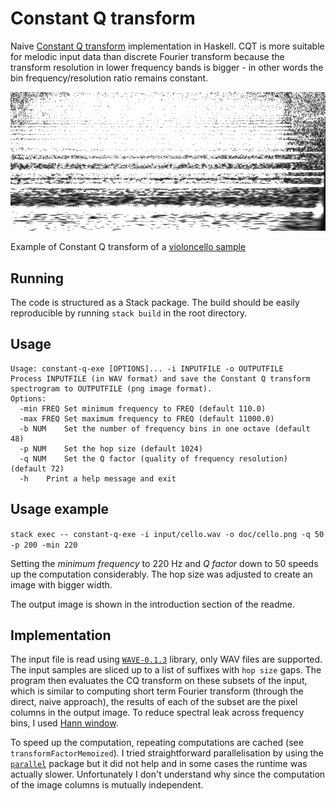 # Constant Q transform
Naive [Constant Q transform](http://academics.wellesley.edu/Physics/brown/pubs/cq1stPaper.pdf) implementation in Haskell. CQT is more suitable for melodic input data than discrete Fourier transform because the transform resolution in lower frequency bands is bigger - in other words the bin frequency/resolution ratio remains constant.

![constant q transform of cello](doc/cello.png)

Example of Constant Q transform of a [violoncello sample](input/cello.wav)
## Running
The code is structured as a Stack package. The build should be easily reproducible by running `stack build` in the root directory.

## Usage

```
Usage: constant-q-exe [OPTIONS]... -i INPUTFILE -o OUTPUTFILE
Process INPUTFILE (in WAV format) and save the Constant Q transform 
spectrogram to OUTPUTFILE (png image format).
Options:
  -min FREQ Set minimum frequency to FREQ (default 110.0)
  -max FREQ Set maximum frequency to FREQ (default 11000.0)
  -b NUM    Set the number of frequency bins in one octave (default 48)
  -p NUM    Set the hop size (default 1024)
  -q NUM    Set the Q factor (quality of frequency resolution) (default 72)
  -h    Print a help message and exit
```

## Usage example

`stack exec -- constant-q-exe -i input/cello.wav -o doc/cello.png -q 50 -p 200 -min 220`

Setting the _minimum frequency_ to 220 Hz and _Q factor_ down to 50 speeds up the computation considerably. The hop size was adjusted to create an image with bigger width.

The output image is shown in the introduction section of the readme.

## Implementation

The input file is read using [`WAVE-0.1.3`](http://hackage.haskell.org/package/WAVE) library, only WAV files are supported. The input samples are sliced up to a list of suffixes with `hop size` gaps. The program then evaluates the CQ transform on these subsets of the input, which is similar to computing short term Fourier transform (through the direct, naive approach), the results of each of the subset are the pixel columns in the output image. To reduce spectral leak across frequency bins, I used [Hann window](https://en.wikipedia.org/wiki/Window_function#Hann_and_Hamming_windows).

To speed up the computation, repeating computations are cached (see `transformFactorMemoized`). I tried straightforward parallelisation by using the [`parallel`](http://hackage.haskell.org/package/parallel) package but it did not help and in some cases the runtime was actually slower. Unfortunately I don't understand why since the computation of the image columns is mutually independent.